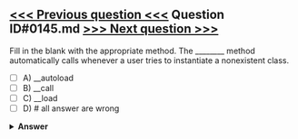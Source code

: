 [<<< Previous question <<<](0144.md)   Question ID#0145.md   [>>> Next question >>>](0146.md)
---

Fill in the blank with the appropriate method. The ________ method automatically calls whenever a user tries to instantiate a nonexistent class.

- [ ] A) __autoload
- [ ] B) __call
- [ ] C) __load
- [ ] D) # all answer are wrong

<details><summary><b>Answer</b></summary>
<p>
  Answer: <strong>A</strong>
</p>
</details>
